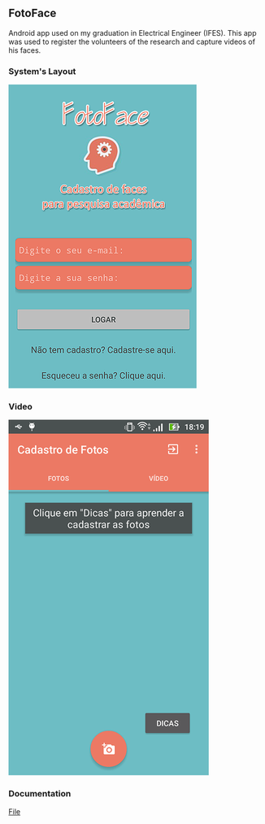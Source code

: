 ## FotoFace

Android app used on my graduation in Electrical Engineer (IFES). This app was used to register the volunteers of the research and capture videos of his faces.

### System's Layout
![Layout](https://raw.githubusercontent.com/WanderScheidegger/valida1.1/master/fig/vid.png)

### Video
[![Link to my YouTube video!](https://raw.githubusercontent.com/WanderScheidegger/valida1.1/master/fig/fotos_01.png)](https://youtu.be/hIpiGwvBnHA)

### Documentation
[File](https://raw.githubusercontent.com/WanderScheidegger/valida1.1/master/tcc_wander_final.pdf)
